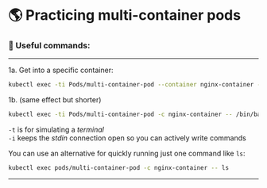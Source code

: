 # 🌎 Practicing multi-container pods

### 🚀 Useful commands:

---

1a. Get into a specific container:
```bash
kubectl exec -ti Pods/multi-container-pod --container nginx-container -- /bin/bash
```

1b. (same effect but shorter)
```bash
kubectl exec -ti Pods/multi-container-pod -c nginx-container -- /bin/bash
```

`-t` is for simulating a *terminal* <br>
`-i` keeps the *stdin* connection open so you can actively write commands

You can use an alternative for quickly running just one command like `ls`:
```bash
kubectl exec pods/multi-container-pod -c nginx-container -- ls
```

---
